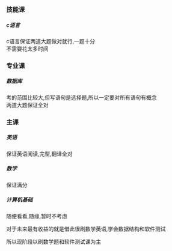 ### 技能课
##### c语言
c语言保证两道大题做对就行,一题十分  
不需要花太多时间   

### 专业课
##### 数据库
考的范围比较大,但写语句是选择题,所以一定要对所有语句有概念  
两道大题保证全对  


### 主课
##### 英语
保证英语阅读,完型,翻译全对  

##### 数学
保证满分  

##### 计算机基础
随便看看,随缘,暂时不考虑    

对于未来最有收益的就是借此很刷数学英语,学会数据结构和软件测试  

所以现阶段以刷数学题和软件测试课为主  